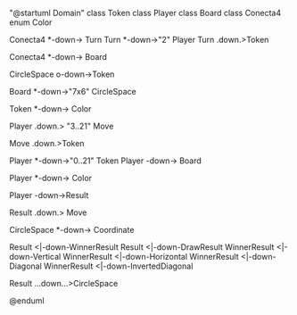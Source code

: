 "@startuml Domain"
class Token
class Player
class Board
class Conecta4
enum Color



Conecta4 *-down-> Turn
Turn *-down->"2" Player
Turn .down.>Token

Conecta4 *-down-> Board


CircleSpace o-down->Token


Board *-down->"7x6" CircleSpace



Token *-down->  Color


Player .down.> "3..21" Move

Move .down.>Token

Player *-down->"0..21" Token
Player -down-> Board

Player *-down-> Color

Player -down->Result

Result .down.> Move

CircleSpace *-down-> Coordinate



Result <|-down-WinnerResult
Result <|-down-DrawResult
WinnerResult <|-down-Vertical
WinnerResult <|-down-Horizontal
WinnerResult <|-down-Diagonal
WinnerResult <|-down-InvertedDiagonal

Result ...down...>CircleSpace


@enduml
